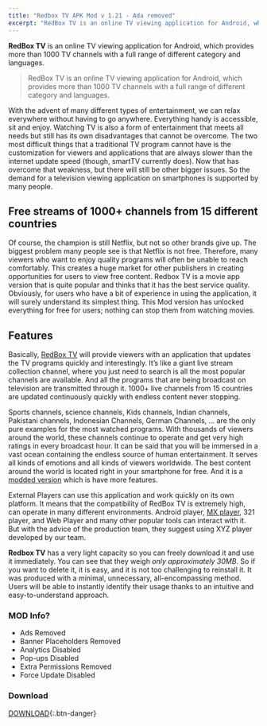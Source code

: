 ```yaml
---
title: "Redbox TV APK Mod v 1.21 - Ada removed"
excerpt: "RedBox TV is an online TV viewing application for Android, which provides more than 1000 TV channels with a full range of different category and languages."
---
```

**RedBox TV** is an online TV viewing application for Android, which provides more than 1000 TV channels with a full range of different category and languages.

> RedBox TV is an online TV viewing application for Android, which provides more than 1000 TV channels with a full range of different category and languages.

With the advent of many different types of entertainment, we can relax everywhere without having to go anywhere. Everything handy is accessible, sit and enjoy. Watching TV is also a form of entertainment that meets all needs but still has its own disadvantages that cannot be overcome. The two most difficult things that a traditional TV program cannot have is the customization for viewers and applications that are always slower than the internet update speed (though, smartTV currently does). Now that has overcome that weakness, but there will still be other bigger issues. So the demand for a television viewing application on smartphones is supported by many people.

## Free streams of 1000+ channels from 15 different countries

Of course, the champion is still Netflix, but not so other brands give up. The biggest problem many people see is that Netflix is ​​not free. Therefore, many viewers who want to enjoy quality programs will often be unable to reach comfortably. This creates a huge market for other publishers in creating opportunities for users to view free content. Redbox TV is a movie app version that is quite popular and thinks that it has the best service quality. Obviously, for users who have a bit of experience in using the application, it will surely understand its simplest thing. This Mod version has unlocked everything for free for users; nothing can stop them from watching movies.

## Features

Basically, [RedBox TV](/redbox-tv-mod-apk) will provide viewers with an application that updates the TV programs quickly and interestingly. It’s like a giant live stream collection channel, where you just need to search is all the most popular channels are available. And all the programs that are being broadcast on television are transmitted through it. 1000+ live channels from 15 countries are updated continuously quickly with endless content never stopping.

Sports channels, science channels, Kids channels, Indian channels, Pakistani channels, Indonesian Channels, German Channels, … are the only pure examples for the most watched programs. With thousands of viewers around the world, these channels continue to operate and get very high ratings in every broadcast hour. It can be said that you will be immersed in a vast ocean containing the endless source of human entertainment. It serves all kinds of emotions and all kinds of viewers worldwide. The best content around the world is located right in your smartphone for free. And it is a [modded version](#mod-info) which is have more features.

External Players can use this application and work quickly on its own platform. It means that the compatibility of RedBox TV is extremely high, can operate in many different environments. Android player, [MX player](/mx-player/), 321 player, and Web Player and many other popular tools can interact with it. But with the advice of the production team, they suggest using XYZ player developed by our team.

**Redbox TV** has a very light capacity so you can freely download it and use it immediately. You can see that they weigh *only approximately 30MB*. So if you want to delete it, it is easy, and it is not too challenging to reinstall it. It was produced with a minimal, unnecessary, all-encompassing method. Users will be able to instantly identify their usage thanks to an intuitive and easy-to-understand approach.

### MOD Info?

- Ads Removed
- Banner Placeholders Removed
- Analytics Disabled
- Pop-ups Disabled
- Extra Permissions Removed
- Force Update Disabled

### Download

[DOWNLOAD](/assets/app/RedboxTV.apk){:.btn-danger}

